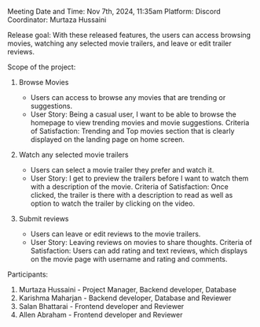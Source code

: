 
Meeting Date and Time: Nov 7th, 2024, 11:35am
Platform: Discord
Coordinator: Murtaza Hussaini

Release goal: With these released features, the users can access browsing movies, watching any selected movie trailers, and leave or edit trailer reviews. 

Scope of the project: 
  1. Browse Movies
     - Users can access to browse any movies that are trending or suggestions. 
     - User Story: Being a casual user, I want to be able to browse the homepage to view trending movies and movie suggestions. Criteria of Satisfaction: Trending and Top movies section that is clearly displayed on the landing page on home screen.
       
  2. Watch any selected movie trailers
     - Users can select a movie trailer they prefer and watch it.
     - User Story: I get to preview the trailers before I want to watch them with a description of the movie. Criteria of Satisfaction: Once clicked, the trailer is there with a description to read as well as option to watch the trailer by clicking on the video.
       
  3. Submit reviews
     - Users can leave or edit reviews to the movie trailers. 
     - User Story: Leaving reviews on movies to share thoughts. Criteria of Satisfaction: Users can add rating and text reviews, which displays on the movie page with username and rating and comments.

Participants: 
  1. Murtaza Hussaini - Project Manager, Backend developer, Database
  2. Karishma Maharjan - Backend developer, Database and Reviewer
  3. Salan Bhattarai - Frontend developer and Reviewer
  4. Allen Abraham - Frontend developer and Reviewer
